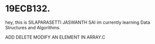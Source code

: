 # 19ECB132.
hey, this is SILAPARASETTI JASWANTH SAI
im currently learning  Data Structures and Algorithms.

ADD DELETE MODIFY AN ELEMENT IN ARRAY.C
